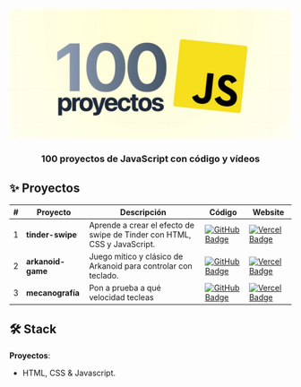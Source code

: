 <div align="center">
    <a href="https://www.javascript100.dev">
    <img src="./web/readme.jpg" />
    </a>
  <h3>
    <strong>100 proyectos de JavaScript con código y vídeos</strong>
  </h3>
</div>

<p></p>

## ✨ Proyectos

| #   | Proyecto          | Descripción                                                              | Código                                                                                                                                                                                       | Website                                                                                                                                                    |
| --- | ----------------- | ------------------------------------------------------------------------ | -------------------------------------------------------------------------------------------------------------------------------------------------------------------------------------------- | ---------------------------------------------------------------------------------------------------------------------------------------------------------- |
| 1   | **tinder-swipe**  | Aprende a crear el efecto de swipe de Tinder con HTML, CSS y JavaScript. | [![GitHub Badge](https://img.shields.io/badge/Código-181717?logo=github&logoColor=fff&style=flat-square)](https://github.com/midudev/javascript-100-proyectos/tree/main/01-tinder-swipe)     | [![Vercel Badge](https://img.shields.io/badge/Website-000?logo=vercel&logoColor=fff&style=flat-square)](https://www.javascript100.dev/01-tinder-swipe)     |
| 2   | **arkanoid-game** | Juego mítico y clásico de Arkanoid para controlar con teclado.           | [![GitHub Badge](https://img.shields.io/badge/Código-181717?logo=github&logoColor=fff&style=flat-square)](https://github.com/midudev/javascript-100-proyectos/tree/main/02-arkanoid-game)    | [![Vercel Badge](https://img.shields.io/badge/Website-000?logo=vercel&logoColor=fff&style=flat-square)](https://www.javascript100.dev/02-arkanoid-game)    |
| 3   | **mecanografía**  | Pon a prueba a qué velocidad tecleas                                     | [![GitHub Badge](https://img.shields.io/badge/Código-181717?logo=github&logoColor=fff&style=flat-square)](https://github.com/midudev/javascript-100-proyectos/tree/main/03-midu-typing-game) | [![Vercel Badge](https://img.shields.io/badge/Website-000?logo=vercel&logoColor=fff&style=flat-square)](https://www.javascript100.dev/03-midu-typing-game) |

## 🛠️ Stack

**Proyectos**:

- HTML, CSS & Javascript.
